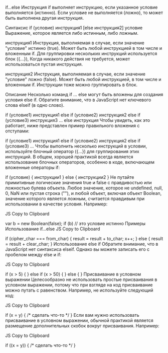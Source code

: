 if...else
Инструкция if выполняет инструкцию, если указанное условие выполняется (истинно). Если условие не выполняется (ложно), то может быть выполнена другая инструкция.

Синтаксис
if (условие)
   инструкция1
[else
   инструкция2]
условие
Выражение, которое является либо истинным, либо ложным.

инструкция1
Инструкция, выполняемая в случае, если значение "условиe" истинно (true). Может быть любой инструкцией в том числе и вложенным if. Для группировки нескольких инструкций используется блок ({...}), Когда никакого действия не требуется, может использоваться пустая инструкция.

инструкция2
Инструкция, выполняемая в случае, если значение "условиe" ложно (false). Может быть любой инструкцией, в том числе и вложенным if. Инструкции тоже можно группировать в блок.

Описание
Несколько команд if ... else могут быть вложены для создания условия else if. Обратите внимание, что в JavaScript нет ключевого слова elseif (в одно слово).

if (условие1)
   инструкция1
else if (условие2)
   инструкция2
else if (условие3)
   инструкция3
...
else
   инструкция
Чтобы увидеть, как это работает, ниже представлен пример правильного вложения с отступами:

if (условие1)
   инструкция1
else
   if (условие2)
      инструкция2
   else
      if (условие3)
...
Чтобы выполнить несколько инструкций в условии, используйте блочный оператор ({...}) для группирования этих инструкций. В общем, хорошей практикой всегда является использование блочных операторов, особенно в коде, включающем вложенные операторы if:

if (условие) {
   инструкции1
} else {
   инструкции2
}
Не путайте примитивные логические значения true и false с правдивостью или ложностью булева объекта. Любое значение, которое не undefined, null, 0, NaN или пустая строка (""), и любой объект, включая объект Boolean, значение которого является ложным, считается правдивым при использовании в качестве условия. Например:

JS
Copy to Clipboard

var b = new Boolean(false);
if (b) // это условие истинно
Примеры
Использование if...else
JS
Copy to Clipboard

if (cipher_char === from_char) {
  result = result + to_char;
  x++;
} else {
  result = result + clear_char;
}
Использование else if
Обратите внимание, что в JavaScript нет синтаксиса elseif. Однако вы можете записать его с пробелом между else и if:

JS
Copy to Clipboard

if (x > 5) {
} else if (x > 50) {
} else {
}
Присваивание в условном выражении
Целесообразно не использовать простые присваивания в условном выражении, потому что при взгляде на код присваивание можно путать с равенством. Например, не используйте следующий код:

JS
Copy to Clipboard

if (x = y) {
  /* сделать что-то */
}
Если вам нужно использовать присваивание в условном выражении, обычной практикой является размещение дополнительных скобок вокруг присваивания. Например:

JS
Copy to Clipboard

if ((x = y)) {
  /* сделать что-то */
}
